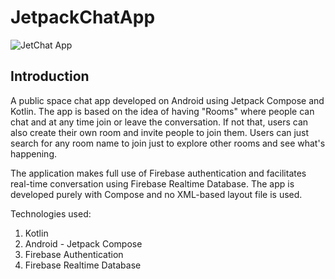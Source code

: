 # JetpackChatApp

![JetChat App](https://ibb.co/dp9Vkw9)

## Introduction

A public space chat app developed on Android using Jetpack Compose and Kotlin. The app is based on the idea of having "Rooms" where people can chat and at any time join or leave the conversation. If not that, users can also create their own room and invite people to join them. Users can just search for any room name to join just to explore other rooms and see what's happening.

The application makes full use of Firebase authentication and facilitates real-time conversation using Firebase Realtime Database. The app is developed purely with Compose and no XML-based layout file is used.

Technologies used:
1. Kotlin
2. Android - Jetpack Compose
3. Firebase Authentication
4. Firebase Realtime Database
